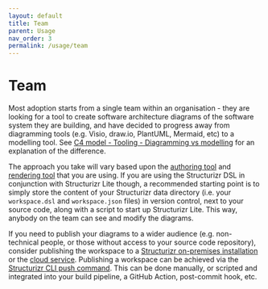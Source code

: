 ```yaml
---
layout: default
title: Team
parent: Usage
nav_order: 3
permalink: /usage/team
---
```


# Team

Most adoption starts from a single team within an organisation - they are looking for a tool to create software
architecture diagrams of the software system they are building, and have decided to progress away from diagramming
tools (e.g. Visio, draw.io, PlantUML, Mermaid, etc) to a modelling tool.
See [C4 model - Tooling - Diagramming vs modelling](https://c4model.com/tooling#diagramming-vs-modelling)
for an explanation of the difference.

The approach you take will vary based upon the [authoring tool](/usage/authoring) and
[rendering tool](/usage/rendering) that you are using.
If you are using the Structurizr DSL in conjunction with Structurizr Lite though, a recommended starting point is
to simply store the content of your Structurizr data directory (i.e. your `workspace.dsl` and `workspace.json` files)
in version control, next to your source code, along with a script to start up Structurizr Lite.
This way, anybody on the team can see and modify the diagrams.

If you need to publish your diagrams to a wider audience (e.g. non-technical people, or those without access to your
source code repository), consider publishing the workspace to a [Structurizr on-premises installation](/onpremises)
or the [cloud service](/cloud). Publishing a workspace can be achieved via the
[Structurizr CLI push command](/cli/push). This can be done manually, or scripted and integrated into your build
pipeline, a GitHub Action, post-commit hook, etc.